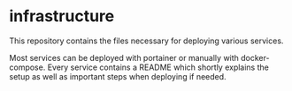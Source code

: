 # infrastructure

This repository contains the files necessary for deploying various services.

Most services can be deployed with portainer or manually with docker-compose.
Every service contains a README which shortly explains the setup as well as important steps when deploying if needed.
